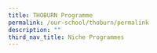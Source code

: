 ```yaml
---
title: THOBURN Programme
permalink: /our-school/thoburn/permalink
description: ""
third_nav_title: Niche Programmes
---
```

